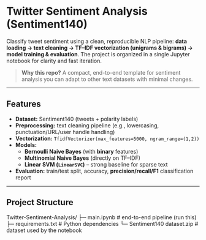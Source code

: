 # Twitter Sentiment Analysis (Sentiment140)

Classify tweet sentiment using a clean, reproducible NLP pipeline: **data loading → text cleaning → TF–IDF vectorization (unigrams & bigrams) → model training & evaluation**. The project is organized in a single Jupyter notebook for clarity and fast iteration.

> **Why this repo?** A compact, end-to-end template for sentiment analysis you can adapt to other text datasets with minimal changes.

---

## Features

- **Dataset:** Sentiment140 (tweets + polarity labels)
- **Preprocessing:** text cleaning pipeline (e.g., lowercasing, punctuation/URL/user handle handling)
- **Vectorization:** `TfidfVectorizer(max_features=5000, ngram_range=(1,2))`
- **Models:**
  - **Bernoulli Naive Bayes** (with **binary** features)
  - **Multinomial Naive Bayes** (directly on TF–IDF)
  - **Linear SVM (`LinearSVC`)** – strong baseline for sparse text
- **Evaluation:** train/test split, accuracy, **precision/recall/F1** classification report

---

## Project Structure

Twitter-Sentiment-Analysis/
├─ main.ipynb # end-to-end pipeline (run this)
├─ requirements.txt # Python dependencies
└─ Sentiment140 dataset.zip # dataset used by the notebook
